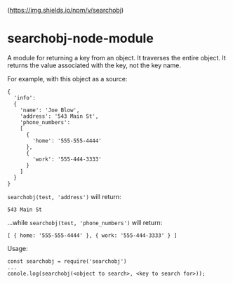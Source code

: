 (https://img.shields.io/npm/v/searchobj)

# searchobj-node-module

A module for returning a key from an object.  It traverses the entire object. It returns the value associated with the key, not the key name.

For example, with this object as a source:

    {
      'info':
      {
        'name': 'Joe Blow',
        'address': '543 Main St',
        'phone_numbers':
        [
          {
            'home': '555-555-4444'
          },
          {
            'work': '555-444-3333'
          }
        ]
      }
    }

`searchobj(test, 'address')` will return:

    543 Main St

...while `searchobj(test, 'phone_numbers')` will return:

    [ { home: '555-555-4444' }, { work: '555-444-3333' } ]

Usage:

    const searchobj = require('searchobj')
    ...
    conole.log(searchobj(<object to search>, <key to search for>));



